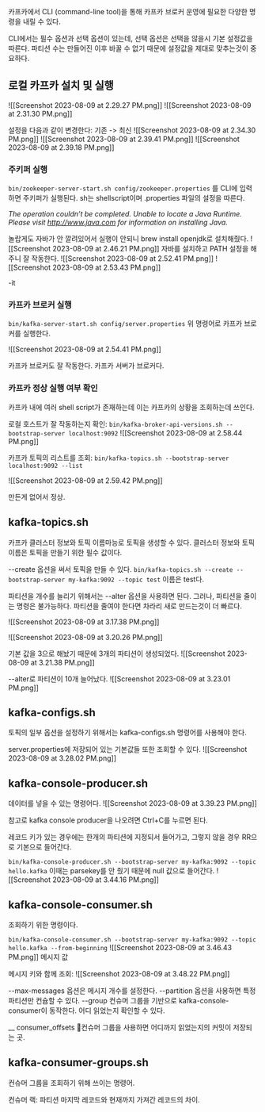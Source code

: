 카프카에서 CLI (command-line tool)을 통해 카프카 브로커 운영에 필요한 다양한 명령을 내릴 수 있다. 

CLI에서는 필수 옵션과 선택 옵션이 있는데, 선택 옵션은 선택을 않을시 기본 설정값을 따른다. 파티션 수는 만들어진 이후 바꿀 수 없기 때문에 설정값을 제대로 맞추는것이 중요하다. 

## 로컬 카프카 설치 및 실행
![[Screenshot 2023-08-09 at 2.29.27 PM.png]]
![[Screenshot 2023-08-09 at 2.31.30 PM.png]]

설정을 다음과 같이 변경한다: 기존 -> 최신
![[Screenshot 2023-08-09 at 2.34.30 PM.png]]
![[Screenshot 2023-08-09 at 2.39.41 PM.png]]
![[Screenshot 2023-08-09 at 2.39.18 PM.png]]

### 주키퍼 실행

`bin/zookeeper-server-start.sh config/zookeeper.properties`
를 CLI에 입력하면 주키퍼가 실행된다. sh는 shellscript이며 .properties 파일의 설정을 따른다.

*The operation couldn’t be completed. Unable to locate a Java Runtime.
Please visit http://www.java.com for information on installing Java.*

놀랍게도 자바가 안 깔려있어서 실행이 안되니 brew install openjdk로 설치해줬다.
![[Screenshot 2023-08-09 at 2.46.21 PM.png]]
자바를 설치하고 PATH 설정을 해주니 잘 작동한다.
![[Screenshot 2023-08-09 at 2.52.41 PM.png]]
![[Screenshot 2023-08-09 at 2.53.43 PM.png]]

-it 

### 카프카 브로커 실행

`bin/kafka-server-start.sh config/server.properties`
위 명령어로 카프카 브로커를 실행한다.

![[Screenshot 2023-08-09 at 2.54.41 PM.png]]

카프카 브로커도 잘 작동한다. 카프카 서버가 브로커다.



### 카프카 정상 실행 여부 확인
카프카 내에 여러 shell script가 존재하는데 이는 카프카의 상황을 조회하는데 쓰인다.

로컬 호스트가 잘 작동하는지 확인:
`bin/kafka-broker-api-versions.sh --bootstrap-server localhost:9092`
![[Screenshot 2023-08-09 at 2.58.44 PM.png]]

카프카 토픽의 리스트를 조회:
`bin/kafka-topics.sh --bootstrap-server localhost:9092 --list`

![[Screenshot 2023-08-09 at 2.59.42 PM.png]]

만든게 없어서 정상.



## kafka-topics.sh

카프카 클러스터 정보와 토픽 이름마능로 토픽을 생성할 수 있다.
클러스터 정보와 토픽 이름은 토픽을 만들기 위한 필수 값이다.

 --create 옵션을 써서 토픽을 만들 수 있다.
`bin/kafka-topics.sh --create --bootstrap-server my-kafka:9092 --topic test` 
이름은 test다.

파티션을 개수를 늘리기 위해서는 --alter 옵션을 사용하면 된다.
그러나, 파티션을 줄이는 명령은 불가능하다.
파티션을 줄여야 한다면 차라리 새로 만드는것이 더 빠르다.

![[Screenshot 2023-08-09 at 3.17.38 PM.png]]

![[Screenshot 2023-08-09 at 3.20.26 PM.png]]

기본 값을 3으로 해놨기 때문에 3개의 파티션이 생성되었다.
![[Screenshot 2023-08-09 at 3.21.38 PM.png]]

 --alter로 파티션이 10개 늘어났다.
![[Screenshot 2023-08-09 at 3.23.01 PM.png]]

## kafka-configs.sh

토픽의 일부 옵션을 설정하기 위해서는 kafka-configs.sh 명령어를 사용해야 한다.

server.properties에 저장되어 있는 기본값들 또한 조회할 수 있다.
![[Screenshot 2023-08-09 at 3.28.02 PM.png]]

## kafka-console-producer.sh

데이터를 넣을 수 있는 명령어다.
![[Screenshot 2023-08-09 at 3.39.23 PM.png]]

참고로 kafka console producer을 나오려면 Ctrl+C를 누르면 된다.

레코드 키가 있는 경우에는 한개의 파티션에 지정되서 들어가고, 그렇지 않을 경우 RR으로 기본으로 들어간다.

`bin/kafka-console-producer.sh --bootstrap-server my-kafka:9092 --topic hello.kafka`
이때는 parsekey를 안 줬기 때문에 null 값으로 들어간다.
![[Screenshot 2023-08-09 at 3.44.16 PM.png]]



## kafka-console-consumer.sh

조회하기 위한 명령이다.

`bin/kafka-console-consumer.sh --bootstrap-server my-kafka:9092 --topic hello.kafka --from-beginning`
![[Screenshot 2023-08-09 at 3.46.43 PM.png]]
메시지 값


메시지 키와 함께 조회:
![[Screenshot 2023-08-09 at 3.48.22 PM.png]]

 --max-messages 옵션은 메시지 개수를 설정한다.
 --partition 옵션을 사용하면 특정 파티션만 컨슘할 수 있다.
 --group 컨슈머 그룹을 기반으로 kafka-console-consumer이 동작한다. 어디 읽었는지 확인할 수 있다.


  __ consumer_offsets 컨슈머 그룹을 사용하면 어디까지 읽었는지의 커밋이 저장되는 곳.


## kafka-consumer-groups.sh

컨슈머 그룹을 조회하기 위해 쓰이는 명령어.

컨슈머 랙: 파티션 마지막 레코드와 현재까지 가져간 레코드의 차이.


